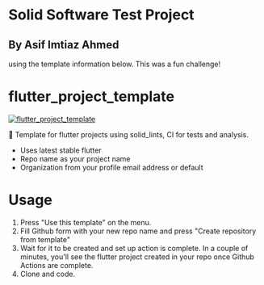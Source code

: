 # Solid Software Test Project

## By Asif Imtiaz Ahmed

using the template information below. This was a fun challenge!

# flutter_project_template
[![flutter_project_template](https://nokycucwgzweensacwfy.supabase.co/functions/v1/get_project_badge?projectId=149)](https://nokycucwgzweensacwfy.supabase.co/functions/v1/get_project_url?projectId=149)

📖 Template for flutter projects using solid_lints, CI for tests and analysis.

- Uses latest stable flutter
- Repo name as your project name
- Organization from your profile email address or default

# Usage
1. Press "Use this template" on the menu.
2. Fill Github form with your new repo name and press "Create repository from template"
3. Wait for it to be created and set up action is complete. In a couple of minutes, you'll see the flutter project created in your repo once Github Actions are complete.
4. Clone and code.
